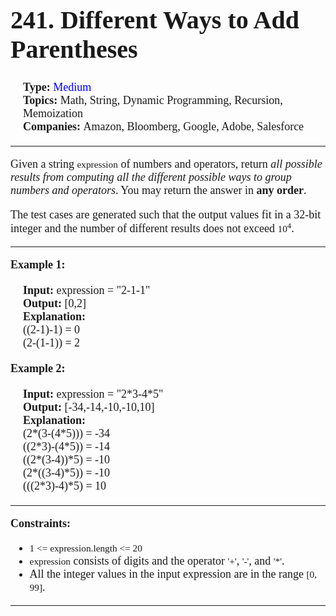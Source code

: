 <div style = "font-family: times; font-size: 18px">
    <div>
        <h1 style = "font-size: 40px"> 
            241. Different Ways to Add Parentheses
        </h1>
    </div>
    <div style = "margin: 20px">
        <div>
            <b> Type: </b>
            <span style = "color: blue"> Medium </span>
        </div>
        <div>
            <b> Topics: </b>
            <span> Math, String, Dynamic Programming, Recursion, Memoization </span>
        </div>
        <div>
            <b> Companies: </b>
            <span> Amazon, Bloomberg, Google, Adobe, Salesforce </span>
        </div>
    </div><hr>
    <div>
        <p>
            Given a string <code style = "font-family: times">expression</code> of numbers and operators, return <i>all possible results from computing all the different possible ways to group numbers and operators</i>. You may return the answer in <b>any order</b>.
        </p>
        <p>
            The test cases are generated such that the output values fit in a 32-bit integer and the number of different results does not exceed <code style = "font-family: times">10<sup>4</sup></code>.
        </p>
    </div><hr>
    <div>
        <div>
            <b> Example 1:</b>
            <div style = "margin: 20px">
                <b>Input:</b> expression = "2-1-1" <br>
                <b>Output:</b> [0,2] <br>
                <b>Explanation:</b> <br>
                ((2-1)-1) = 0 <br>
                (2-(1-1)) = 2
            </div>
        </div>
        <div>
            <b> Example 2:</b>
            <div style = "margin: 20px">
                <b>Input:</b> expression = "2*3-4*5" <br>
                <b>Output:</b> [-34,-14,-10,-10,10] <br>
                <b>Explanation:</b> <br>
                (2*(3-(4*5))) = -34 <br>
                ((2*3)-(4*5)) = -14 <br>
                ((2*(3-4))*5) = -10 <br>
                (2*((3-4)*5)) = -10 <br>
                (((2*3)-4)*5) = 10
            </div>
        </div>
    </div><hr>
    <div>
        <b> Constraints: </b>
        <ul>
            <li>
                <code style = "font-family: times">1 <= expression.length <= 20 </code>
            </li>
            <li>
                <code style = "font-family: times">expression</code> consists of digits and the operator <code style = "font-family: times">'+'</code>, <code style = "font-family: times">'-'</code>, and <code style = "font-family: times">'*'</code>.
            </li>
            <li>
                All the integer values in the input expression are in the range <code style = "font-family: times">[0, 99]</code>.
            </li>
        </ul>
    </div><hr>
</div>